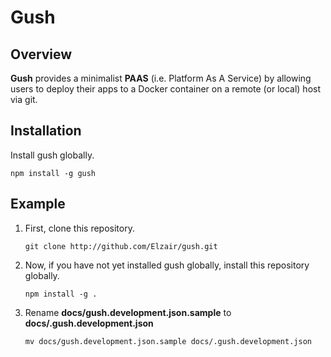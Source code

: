 Gush
====

Overview
--------

**Gush** provides a minimalist **PAAS** (i.e. Platform As A Service) by allowing users to deploy their apps to a Docker container on a remote (or local) host via git.

Installation
------------

Install gush globally.

    npm install -g gush

Example
-------

1. First, clone this repository.

    `git clone http://github.com/Elzair/gush.git`

2. Now, if you have not yet installed gush globally, install this repository globally.

    `npm install -g .`

3. Rename **docs/gush.development.json.sample** to **docs/.gush.development.json**

    `mv docs/gush.development.json.sample docs/.gush.development.json`

